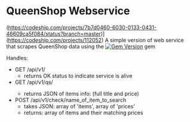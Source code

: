 # QueenShop Webservice
(https://codeship.com/projects/7b7d0460-6030-0133-0431-46609ca5f084/status?branch=master)](https://codeship.com/projects/112052)
A simple version of web service that scrapes QueenShop data using the
[![Gem Version](https://badge.fury.io/rb/queenshop.svg)](https://badge.fury.io/rb/queenshop) gem

Handles:
- GET   /api/v1/
  - returns OK status to indicate service is alive
- GET   /api/v1/qs/<item>
  - returns JSON of items info: (full title and price)
- POST  /api/v1/check/name_of_item_to_search
  - takes JSON: array of 'items', array of 'prices'
  - returns: array of items and their matching prices
